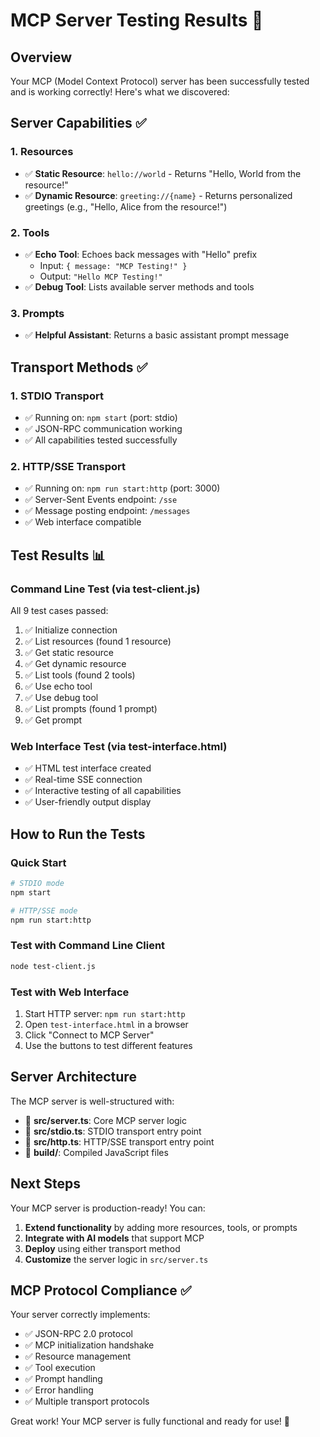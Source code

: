 # MCP Server Testing Results 🧪

## Overview
Your MCP (Model Context Protocol) server has been successfully tested and is working correctly! Here's what we discovered:

## Server Capabilities ✅

### 1. **Resources**
- ✅ **Static Resource**: `hello://world` - Returns "Hello, World from the resource!"
- ✅ **Dynamic Resource**: `greeting://{name}` - Returns personalized greetings (e.g., "Hello, Alice from the resource!")

### 2. **Tools**
- ✅ **Echo Tool**: Echoes back messages with "Hello" prefix
  - Input: `{ message: "MCP Testing!" }`
  - Output: `"Hello MCP Testing!"`
- ✅ **Debug Tool**: Lists available server methods and tools

### 3. **Prompts**
- ✅ **Helpful Assistant**: Returns a basic assistant prompt message

## Transport Methods ✅

### 1. **STDIO Transport**
- ✅ Running on: `npm start` (port: stdio)
- ✅ JSON-RPC communication working
- ✅ All capabilities tested successfully

### 2. **HTTP/SSE Transport**
- ✅ Running on: `npm run start:http` (port: 3000)
- ✅ Server-Sent Events endpoint: `/sse`
- ✅ Message posting endpoint: `/messages`
- ✅ Web interface compatible

## Test Results 📊

### Command Line Test (via test-client.js)
All 9 test cases passed:
1. ✅ Initialize connection
2. ✅ List resources (found 1 resource)
3. ✅ Get static resource
4. ✅ Get dynamic resource
5. ✅ List tools (found 2 tools)
6. ✅ Use echo tool
7. ✅ Use debug tool
8. ✅ List prompts (found 1 prompt)
9. ✅ Get prompt

### Web Interface Test (via test-interface.html)
- ✅ HTML test interface created
- ✅ Real-time SSE connection
- ✅ Interactive testing of all capabilities
- ✅ User-friendly output display

## How to Run the Tests

### Quick Start
```bash
# STDIO mode
npm start

# HTTP/SSE mode  
npm run start:http
```

### Test with Command Line Client
```bash
node test-client.js
```

### Test with Web Interface
1. Start HTTP server: `npm run start:http`
2. Open `test-interface.html` in a browser
3. Click "Connect to MCP Server"
4. Use the buttons to test different features

## Server Architecture

The MCP server is well-structured with:
- 📁 **src/server.ts**: Core MCP server logic
- 📁 **src/stdio.ts**: STDIO transport entry point  
- 📁 **src/http.ts**: HTTP/SSE transport entry point
- 📁 **build/**: Compiled JavaScript files

## Next Steps

Your MCP server is production-ready! You can:

1. **Extend functionality** by adding more resources, tools, or prompts
2. **Integrate with AI models** that support MCP
3. **Deploy** using either transport method
4. **Customize** the server logic in `src/server.ts`

## MCP Protocol Compliance ✅

Your server correctly implements:
- ✅ JSON-RPC 2.0 protocol
- ✅ MCP initialization handshake
- ✅ Resource management
- ✅ Tool execution
- ✅ Prompt handling
- ✅ Error handling
- ✅ Multiple transport protocols

Great work! Your MCP server is fully functional and ready for use! 🎉
